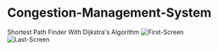 # Congestion-Management-System
Shortest Path Finder With Dijkstra's Algorithm
![First-Screen](https://user-images.githubusercontent.com/61562488/127165925-e19d1103-e882-4ff8-8790-d0124e079f58.png)
![Last-Screen](https://user-images.githubusercontent.com/61562488/127165932-caafbd83-37d9-4e7a-9b33-d33776ccde7a.png)

